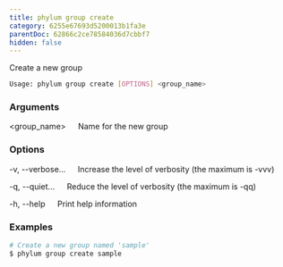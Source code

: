```yaml
---
title: phylum group create
category: 6255e67693d5200013b1fa3e
parentDoc: 62866c2ce78584036d7cbbf7
hidden: false
---
```


Create a new group

```sh
Usage: phylum group create [OPTIONS] <group_name>
```

### Arguments

<group_name>
&emsp; Name for the new group

### Options

-v, --verbose...
&emsp; Increase the level of verbosity (the maximum is -vvv)

-q, --quiet...
&emsp; Reduce the level of verbosity (the maximum is -qq)

-h, --help
&emsp; Print help information

### Examples

```sh
# Create a new group named 'sample'
$ phylum group create sample
```
